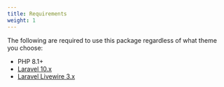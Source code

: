 ```yaml
---
title: Requirements
weight: 1
---
```


The following are required to use this package regardless of what theme you choose:

- PHP 8.1+
- [Laravel 10.x](https://laravel.com)
- [Laravel Livewire 3.x](https://laravel-livewire.com)
